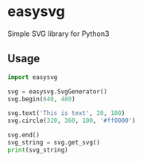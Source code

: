 # easysvg
Simple SVG library for Python3

## Usage

```python
import easysvg

svg = easysvg.SvgGenerator()
svg.begin(640, 480)

svg.text('This is text', 20, 100)
svg.circle(320, 360, 100, '#ff0000')

svg.end()
svg_string = svg.get_svg()
print(svg_string)
```

